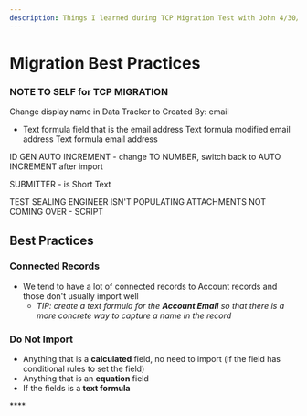 ```yaml
---
description: Things I learned during TCP Migration Test with John 4/30/2020
---
```


# Migration Best Practices

### NOTE TO SELF for TCP MIGRATION

Change display name in Data Tracker to Created By: email

* Text formula field that is the email address Text formula modified email address Text formula email address

ID GEN AUTO INCREMENT - change TO NUMBER, switch back to AUTO INCREMENT after import

SUBMITTER - is Short Text

TEST SEALING ENGINEER ISN'T POPULATING ATTACHMENTS NOT COMING OVER - SCRIPT

## Best Practices

### Connected Records

* We tend to have a lot of connected records to Account records and those don't usually import well
  * _TIP: create a text formula for the **Account Email** so that there is a more concrete way to capture a name in the record_

### Do Not Import

* Anything that is a **calculated** field, no need to import \(if the field has conditional rules to set the field\)
* Anything that is an **equation** field
* If the fields is a **text formula** 

\*\*\*\*

